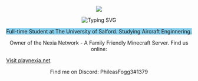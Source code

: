 <p align="center">
  <img src="https://avatars.githubusercontent.com/u/76670678?s=400&u=46adf4fbee62843a5028279a6b38a3eee890f24a&v=4"/>
</p>

<p align="center" href="https://git.io/typing-svg"><img src="https://readme-typing-svg.demolab.com?font=Lobster&pause=5&color=87CEEB&center=true&vCenter=true&width=435&lines=You'll Never Walk Alone" alt="Typing SVG" />
  
<p align="center" style="background-color:87CEEB">
  Full-time Student at The University of Salford. Studying Aircraft Enginnering. 
</p>
<p align="center">
  Owner of the Nexia Network - A Family Friendly Minecraft Server. Find us online:
</p>
<a align="center" href="https://playnexia.net/">Visit playnexia.net</a>
<p align="center">
  Find me on Discord: PhileasFogg3#1379
</p> 
